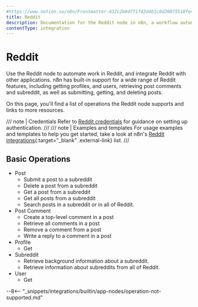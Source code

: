 ```yaml
---
#https://www.notion.so/n8n/Frontmatter-432c2b8dff1f43d4b1c8d20075510fe4
title: Reddit
description: Documentation for the Reddit node in n8n, a workflow automation platform. Includes details of operations and configuration, and links to examples and credentials information.
contentType: integration
---
```


# Reddit

Use the Reddit node to automate work in Reddit, and integrate Reddit with other applications. n8n has built-in support for a wide range of Reddit features, including getting profiles, and users, retrieving post comments and subreddit, as well as submitting, getting, and deleting posts. 

On this page, you'll find a list of operations the Reddit node supports and links to more resources.

/// note | Credentials
Refer to [Reddit credentials](/integrations/builtin/credentials/reddit/) for guidance on setting up authentication. 
///
/// note | Examples and templates
For usage examples and templates to help you get started, take a look at n8n's [Reddit integrations](https://n8n.io/integrations/reddit/){:target="_blank" .external-link} list.
///

## Basic Operations

* Post
    * Submit a post to a subreddit
    * Delete a post from a subreddit
    * Get a post from a subreddit
    * Get all posts from a subreddit
    * Search posts in a subreddit or in all of Reddit.
* Post Comment
    * Create a top-level comment in a post
    * Retrieve all comments in a post
    * Remove a comment from a post
    * Write a reply to a comment in a post
* Profile
    * Get
* Subreddit
    * Retrieve background information about a subreddit.
    * Retrieve information about subreddits from all of Reddit.
* User
    * Get

--8<-- "_snippets/integrations/builtin/app-nodes/operation-not-supported.md"
